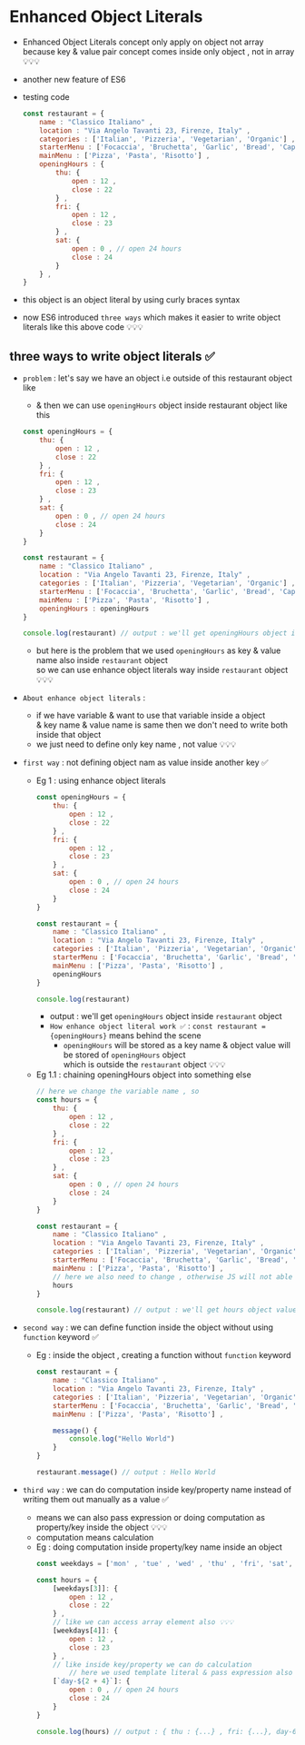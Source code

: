 # Enhanced Object Literals

- Enhanced Object Literals concept only apply on object not array <br>
    because key & value pair concept comes inside only object , not in array 💡💡💡

- another new feature of ES6

- testing code 
    ```js
    const restaurant = {
        name : "Classico Italiano" ,
        location : "Via Angelo Tavanti 23, Firenze, Italy" ,
        categories : ['Italian', 'Pizzeria', 'Vegetarian', 'Organic'] ,
        starterMenu : ['Focaccia', 'Bruchetta', 'Garlic', 'Bread', 'Caprese Salad'] ,
        mainMenu : ['Pizza', 'Pasta', 'Risotto'] ,
        openingHours : {
            thu: {
                open : 12 , 
                close : 22
            } , 
            fri: {
                open : 12 , 
                close : 23
            } , 
            sat: {
                open : 0 , // open 24 hours 
                close : 24
            } 
        } ,
    }
    ```
- this object is an object literal by using curly braces syntax
- now ES6 introduced `three ways` which makes it easier to write object literals like this above code 💡💡💡

## three ways to write object literals ✅

- `problem` : let's say we have an object i.e outside of this restaurant object like 
    - & then we can use `openingHours` object inside restaurant object like this
    ```js
    const openingHours = {
        thu: {
            open : 12 , 
            close : 22
        } , 
        fri: {
            open : 12 , 
            close : 23
        } , 
        sat: {
            open : 0 , // open 24 hours 
            close : 24
        } 
    } 

    const restaurant = {
        name : "Classico Italiano" ,
        location : "Via Angelo Tavanti 23, Firenze, Italy" ,
        categories : ['Italian', 'Pizzeria', 'Vegetarian', 'Organic'] ,
        starterMenu : ['Focaccia', 'Bruchetta', 'Garlic', 'Bread', 'Caprese Salad'] ,
        mainMenu : ['Pizza', 'Pasta', 'Risotto'] ,
        openingHours : openingHours
    }

    console.log(restaurant) // output : we'll get openingHours object inside restaurant object  
    ```
    - but here is the problem that we used `openingHours` as key & value name also inside `restaurant` object <br> 
        so we can use enhance object literals way inside `restaurant` object 💡💡💡

- `About enhance object literals` : 
    - if we have variable & want to use that variable inside a object <br>
        & key name & value name is same then we don't need to write both inside that object 
    - we just need to define only key name , not value 💡💡💡

- `first way` : not defining object nam as value inside another key ✅
    - Eg 1 : using enhance object literals 
        ```js
        const openingHours = {
            thu: {
                open : 12 , 
                close : 22
            } , 
            fri: {
                open : 12 , 
                close : 23
            } , 
            sat: {
                open : 0 , // open 24 hours 
                close : 24
            } 
        } 

        const restaurant = {
            name : "Classico Italiano" ,
            location : "Via Angelo Tavanti 23, Firenze, Italy" ,
            categories : ['Italian', 'Pizzeria', 'Vegetarian', 'Organic'] ,
            starterMenu : ['Focaccia', 'Bruchetta', 'Garlic', 'Bread', 'Caprese Salad'] ,
            mainMenu : ['Pizza', 'Pasta', 'Risotto'] ,
            openingHours 
        }

        console.log(restaurant) 
        ```
        - output : we'll get `openingHours` object inside `restaurant` object 
        - `How enhance object literal work ✅` : `const restaurant = {openingHours}` means behind the scene
            - `openingHours` will be stored as a key name & object value will be stored of `openingHours` object <br>
                which is outside the `restaurant` object 💡💡💡
    - Eg 1.1 : chaining openingHours object into something else 
        ```js
        // here we change the variable name , so
        const hours = {
            thu: {
                open : 12 , 
                close : 22
            } , 
            fri: {
                open : 12 , 
                close : 23
            } , 
            sat: {
                open : 0 , // open 24 hours 
                close : 24
            } 
        } 

        const restaurant = {
            name : "Classico Italiano" ,
            location : "Via Angelo Tavanti 23, Firenze, Italy" ,
            categories : ['Italian', 'Pizzeria', 'Vegetarian', 'Organic'] ,
            starterMenu : ['Focaccia', 'Bruchetta', 'Garlic', 'Bread', 'Caprese Salad'] ,
            mainMenu : ['Pizza', 'Pasta', 'Risotto'] ,
            // here we also need to change , otherwise JS will not able to access 💡💡💡
            hours 
        }

        console.log(restaurant) // output : we'll get hours object value inside restaurant 
        ```
        
- `second way` : we can define function inside the object without using `function` keyword ✅ 
    - Eg : inside the object , creating a function without `function` keyword
        ```js
        const restaurant = {
            name : "Classico Italiano" ,
            location : "Via Angelo Tavanti 23, Firenze, Italy" ,
            categories : ['Italian', 'Pizzeria', 'Vegetarian', 'Organic'] ,
            starterMenu : ['Focaccia', 'Bruchetta', 'Garlic', 'Bread', 'Caprese Salad'] ,
            mainMenu : ['Pizza', 'Pasta', 'Risotto'] ,

            message() {
                console.log("Hello World")
            }
        }

        restaurant.message() // output : Hello World 
        ```

- `third way` : we can do computation inside key/property name instead of writing them out manually as a value ✅
    - means we can also pass expression or doing computation as property/key inside the object 💡💡💡
    - computation means calculation
    - Eg : doing computation inside property/key name inside an object
        ```js
        const weekdays = ['mon' , 'tue' , 'wed' , 'thu' , 'fri', 'sat', 'sun']

        const hours = {
            [weekdays[3]]: {
                open : 12 , 
                close : 22
            } , 
            // like we can access array element also 💡💡💡
            [weekdays[4]]: {
                open : 12 , 
                close : 23
            } , 
            // like inside key/property we can do calculation 
                // here we used template literal & pass expression also 💡💡💡  
            [`day-${2 + 4}`]: {
                open : 0 , // open 24 hours 
                close : 24
            } 
        }         

        console.log(hours) // output : { thu : {...} , fri: {...}, day-6: {...}}
        ```
